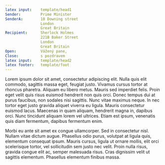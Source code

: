 ```yaml
---
latex input:	template/head1
Sender:			Prime Minister
SenderA:		10 Downing street  
				London  
				Great Britain
Recipient:		Sherlock Holmes  
				221B Baker Street  
				London  
				Great Britain
Open:			Vážený pane,
Close:			s pozdravem
latex input:	template/head2
latex footer:	template/foot
---
```


Lorem ipsum dolor sit amet, consectetur adipiscing elit. Nulla quis elit commodo, sagittis massa eget, feugiat justo. Vivamus cursus tortor at rhoncus pharetra. Aliquam eu libero metus. Mauris sed imperdiet felis. Proin eget velit quis risus euismod hendrerit non quis orci. Donec tempus dui at purus faucibus, non sodales nisi sagittis. Nunc vitae maximus neque. In nec tortor eget justo gravida aliquet viverra eu ligula. Mauris consectetur euismod lacus. Maecenas in quam aliquam, hendrerit magna in, dapibus orci. Nunc tincidunt aliquam lorem vel ultrices. Etiam est ipsum, venenatis quis diam fermentum, dapibus fermentum enim.

Morbi eu ante sit amet ex congue ullamcorper. Sed in consectetur nisl. Nullam vitae dictum augue. Phasellus odio purus, volutpat at ligula quis, elementum consequat ipsum. Mauris cursus, ligula ut ornare mollis, elit orci scelerisque tortor, vel sollicitudin sem justo nec velit. Proin nulla risus, gravida congue elit ac, semper malesuada risus. Cras dignissim velit ut sagittis elementum. Phasellus elementum finibus massa.
